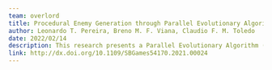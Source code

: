 ```yaml
---
team: overlord
title: Procedural Enemy Generation through Parallel Evolutionary Algorithm
author: Leonardo T. Pereira, Breno M. F. Viana, Claudio F. M. Toledo
date: 2022/02/14
description: This research presents a Parallel Evolutionary Algorithm (PEA) that generates enemies with diverse characteristics, such as the enemy's health, weapons, and movement. Our PEA aims to create enemies matching their difficulty degrees with the difficulty goal given as input parameter. We designed our algorithm in this way to be future used in an online adaptive generation system. We experimented with a set of generated enemies with an Action-Adventure game prototype as a testbed. The results show that players evaluated our approach positively, successfully creating enemies considered easy, medium, or hard to face, as defined by their original fitness' target value. Besides, the players found the game fun to play for all difficulty levels played, and the perceived challenge rose as the PEA fitness was higher. In terms of performance results, our PEA converged into the input solution in less than a second for most cases, denoting its future use in online adaptive applications.
link: http://dx.doi.org/10.1109/SBGames54170.2021.00024
---
```

